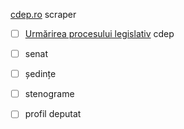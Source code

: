 [cdep.ro](https://cdep.ro/) scraper

- [ ] [Urmărirea procesului legislativ](https://www.cdep.ro/pls/proiecte/upl_pck.home?cam=2) cdep
- [ ] senat
- [ ] ședințe
- [ ] stenograme
- [ ] profil deputat
 